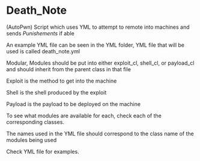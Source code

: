 # Death_Note
(AutoPwn) 
Script which uses YML to attempt to remote into machines and sends *Punishements* if able

An example YML file can be seen in the YML folder, YML file that will be used is called death_note.yml

Modular, Modules should be put into either exploit_cl, shell_cl, or payload_cl and should inherit from the parent class
in that file

Exploit is the method to get into the machine

Shell is the shell produced by the exploit

Payload is the payload to be deployed on the machine

To see what modules are available for each, check each of the corresponding classes.

The names used in the YML file should correspond to the class name of the modules being used

Check YML file for examples.


